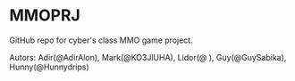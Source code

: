 # MMOPRJ
GitHub repo for cyber's class MMO game project.

Autors: Adir(@AdirAlon), Mark(@KO3JlUHA), Lidor(@ ), Guy(@GuySabika), Hunny(@Hunnydrips)
